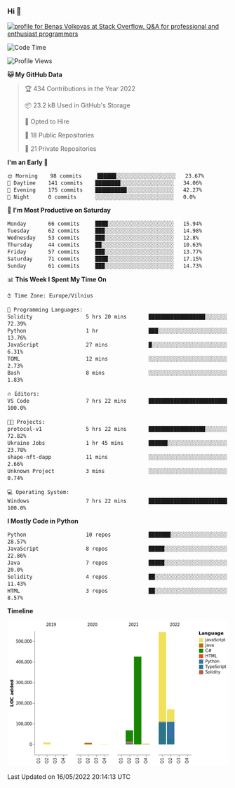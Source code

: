 ### Hi 👋
<a href="https://stackoverflow.com/users/14954249/benas-volkovas"><img src="https://stackoverflow.com/users/flair/14954249.png?theme=dark" width="208" height="58" alt="profile for Benas Volkovas at Stack Overflow, Q&amp;A for professional and enthusiast programmers" title="profile for Benas Volkovas at Stack Overflow, Q&amp;A for professional and enthusiast programmers"></a>

<!--START_SECTION:waka-->
![Code Time](http://img.shields.io/badge/Code%20Time-690%20hrs%206%20mins-blue)

![Profile Views](http://img.shields.io/badge/Profile%20Views-9-blue)

**🐱 My GitHub Data** 

> 🏆 434 Contributions in the Year 2022
 > 
> 📦 23.2 kB Used in GitHub's Storage 
 > 
> 💼 Opted to Hire
 > 
> 📜 18 Public Repositories 
 > 
> 🔑 21 Private Repositories  
 > 
**I'm an Early 🐤** 

```text
🌞 Morning    98 commits     ██████░░░░░░░░░░░░░░░░░░░   23.67% 
🌆 Daytime    141 commits    ████████░░░░░░░░░░░░░░░░░   34.06% 
🌃 Evening    175 commits    ██████████░░░░░░░░░░░░░░░   42.27% 
🌙 Night      0 commits      ░░░░░░░░░░░░░░░░░░░░░░░░░   0.0%

```
📅 **I'm Most Productive on Saturday** 

```text
Monday       66 commits     ████░░░░░░░░░░░░░░░░░░░░░   15.94% 
Tuesday      62 commits     ███░░░░░░░░░░░░░░░░░░░░░░   14.98% 
Wednesday    53 commits     ███░░░░░░░░░░░░░░░░░░░░░░   12.8% 
Thursday     44 commits     ██░░░░░░░░░░░░░░░░░░░░░░░   10.63% 
Friday       57 commits     ███░░░░░░░░░░░░░░░░░░░░░░   13.77% 
Saturday     71 commits     ████░░░░░░░░░░░░░░░░░░░░░   17.15% 
Sunday       61 commits     ███░░░░░░░░░░░░░░░░░░░░░░   14.73%

```


📊 **This Week I Spent My Time On** 

```text
⌚︎ Time Zone: Europe/Vilnius

💬 Programming Languages: 
Solidity                 5 hrs 20 mins       ██████████████████░░░░░░░   72.39% 
Python                   1 hr                ███░░░░░░░░░░░░░░░░░░░░░░   13.76% 
JavaScript               27 mins             █░░░░░░░░░░░░░░░░░░░░░░░░   6.31% 
TOML                     12 mins             ░░░░░░░░░░░░░░░░░░░░░░░░░   2.73% 
Bash                     8 mins              ░░░░░░░░░░░░░░░░░░░░░░░░░   1.83%

🔥 Editors: 
VS Code                  7 hrs 22 mins       █████████████████████████   100.0%

🐱‍💻 Projects: 
protocol-v1              5 hrs 22 mins       ██████████████████░░░░░░░   72.82% 
Ukraine Jobs             1 hr 45 mins        ██████░░░░░░░░░░░░░░░░░░░   23.78% 
shape-nft-dapp           11 mins             ░░░░░░░░░░░░░░░░░░░░░░░░░   2.66% 
Unknown Project          3 mins              ░░░░░░░░░░░░░░░░░░░░░░░░░   0.74%

💻 Operating System: 
Windows                  7 hrs 22 mins       █████████████████████████   100.0%

```

**I Mostly Code in Python** 

```text
Python                   10 repos            ███████░░░░░░░░░░░░░░░░░░   28.57% 
JavaScript               8 repos             █████░░░░░░░░░░░░░░░░░░░░   22.86% 
Java                     7 repos             █████░░░░░░░░░░░░░░░░░░░░   20.0% 
Solidity                 4 repos             ██░░░░░░░░░░░░░░░░░░░░░░░   11.43% 
HTML                     3 repos             ██░░░░░░░░░░░░░░░░░░░░░░░   8.57%

```


**Timeline**

![Chart not found](https://raw.githubusercontent.com/BenasVolkovas/BenasVolkovas/main/charts/bar_graph.png) 


 Last Updated on 16/05/2022 20:14:13 UTC
<!--END_SECTION:waka-->
